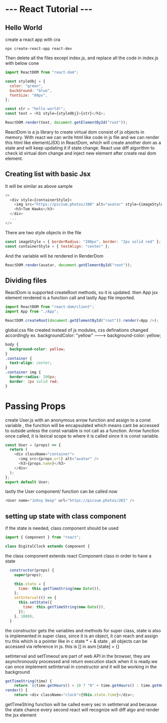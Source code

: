 # --- React Tutorial ---

## Hello World

create a react app with cra

```console
npx create-react-app react-dev
```

Then delete all the files except index.js, and replace all the code in index.js with below cone

```javascript
import ReactDOM from "react-dom";

const styleObj = {
  color: "green",
  backGround: "blue",
  fontSize: "80px",
};

const str = "hello world!";
const text = <h1 style={styleObj}>{str}</h1>;

ReactDOM.render(text, document.getElementById("root"));
```

ReactDom is a js library to create virtual dom consist of js objects in memory.
With react we can write html like code in js file and we can render this html like element(JSX) in ReactDom, which will create another dom as a state and will keep updating it if state change. React use diff algorithm to check id virtual dom change and inject new element after create real dom element.

## Creating list with basic Jsx

It will be similar as above sample

```javascript
<>
  <div style={containerStyle}>
    <img src="https://picsum.photos/200" alt="avatar" style={imageStyle} />
    <h3>Tom Hawks</h3>
  </div>
  ...
</>
```

There are two style objects in the file

```javascript
const imageStyle = { borderRadius: "200px", border: "2px solid red" };
const containerStyle = { textAlign: "center" };
```

And the variable will be rendered in RenderDom

```javascript
ReactDOM.render(avatar, document.getElementById("root"));
```

## Dividing files

ReactDom is supported createRoot methods, so it is updated. then App jsx element rendered <App /> is a function call and lastly App file imported.

```javascript
import ReactDOM from "react-dom/client";
import App from "./App";

ReactDOM.createRoot(document.getElementById("root")).render(<App />);
```

global.css file created instead of js modules, css definations changed accordingly
ex. backgroundColor: "yellow" ---> background-color: yellow;

```css
body {
  background-color: yellow;
}
.container {
  text-align: center;
}
.container img {
  border-radius: 200px;
  border: 2px solid red;
}
```

# Passing Props

create User.js with an anonymous arrow function and assign to a const variable , the function will be encapsulated which means cant be accessed to outside unless the const variable is not call as a function. Arrow function once called, it is lexical scope to where it is called since it is const variable.

```javascript
const User = (props) => {
  return (
    <div className="container">
      <img src={props.url} alt="avatar" />
      <h3>{props.name}</h3>
    </div>
  );
};
export default User;
```

lastly the User component/ function can be called now

```javascript
<User name="Johny Deep" url="https://picsum.photos/201" />
```

## setting up state with class component

if the state is needed, class component should be used

```javascript
import { Component } from "react";

class DigitalClock extends Component {
```

the class component extends react Component class in order to have a state

```javascript
  constructor(props) {
    super(props);

    this.state = {
      time: this.getTimeString(new Date()),
    };
    setInterval(() => {
      this.setState({
        time: this.getTimeString(new Date()),
      });
    }, 1000);
  }
```

the constructor gets the variables and methods for super class, state is also is implemented in super class, since it is an object, it can reach and assign tru this which is a pointer like in c state \* = & state , all objects can be accessed via reference in js.
this is [] in asm
[state] = {}

setInterval and setTimeout are part of web API in the browser, they are asynchronously processed
and return execution stack when it is ready.we can once implement setInterval in constructor and it will be working in the background

```javascript
getTimeString(time) {
    return `${time.getHours() < 10 ? "0" + time.getHours() : time.getHours()}:`
render() {
    return <div className="clock">{this.state.time}</div>;
```

getTimeString function will be called every sec in setInterval and because the state chance every second react will recognize will diff algo and render the jsx element
